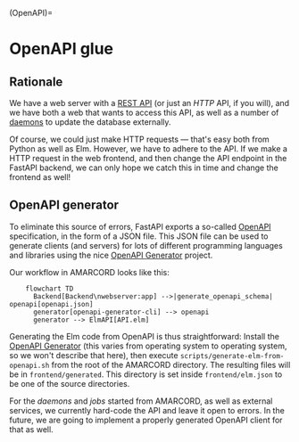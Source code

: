 (OpenAPI)=
# OpenAPI glue

## Rationale

We have a web server with a [REST API](https://en.wikipedia.org/wiki/REST) (or just an *HTTP* API, if you will), and we have both a web [](Frontend) that wants to access this API, as well as a number of [daemons](Executables) to update the database externally.

Of course, we could just make HTTP requests — that's easy both from Python as well as Elm. However, we have to adhere to the API. If we make a HTTP request in the web frontend, and then change the API endpoint in the FastAPI backend, we can only hope we catch this in time and change the frontend as well!

## OpenAPI generator

To eliminate this source of errors, FastAPI exports a so-called [OpenAPI](https://www.openapis.org/) specification, in the form of a JSON file. This JSON file can be used to generate clients (and servers) for lots of different programming languages and libraries using the nice [OpenAPI Generator](https://openapi-generator.tech/) project.

Our workflow in AMARCORD looks like this:

```{mermaid}
    flowchart TD
      Backend[Backend\nwebserver:app] -->|generate_openapi_schema| openapi[openapi.json]
      generator[openapi-generator-cli] --> openapi
      generator --> ElmAPI[API.elm]
```

Generating the Elm code from OpenAPI is thus straightforward: Install the [OpenAPI Generator](https://openapi-generator.tech/) (this varies from operating system to operating system, so we won't describe that here), then execute `scripts/generate-elm-from-openapi.sh` from the root of the AMARCORD directory. The resulting files will be in `frontend/generated`. This directory is set inside `frontend/elm.json` to be one of the source directories.

For the *daemons* and *jobs* started from AMARCORD, as well as external services, we currently hard-code the API and leave it open to errors. In the future, we are going to implement a properly generated OpenAPI client for that as well.
